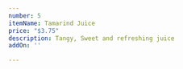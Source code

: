 ```yaml
---
number: 5
itemName: Tamarind Juice
price: "$3.75"
description: Tangy, Sweet and refreshing juice
addOn: ''

---
```

